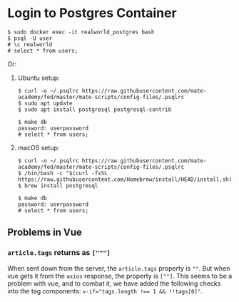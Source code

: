 # Login to Postgres Container

```shell script
$ sudo docker exec -it realworld_postgres bash
$ psql -U user
# \c realworld
# select * from users;
```

Or:

1. Ubuntu setup:

   ```shell script
   $ curl -o ~/.psqlrc https://raw.githubusercontent.com/mate-academy/fed/master/mate-scripts/config-files/.psqlrc
   $ sudo apt update
   $ sudo apt install postgresql postgresql-contrib
   
   $ make db
   password: userpassword
   # select * from users;
   ```

1. macOS setup:

   ```shell script
   $ curl -o ~/.psqlrc https://raw.githubusercontent.com/mate-academy/fed/master/mate-scripts/config-files/.psqlrc
   $ /bin/bash -c "$(curl -fsSL https://raw.githubusercontent.com/Homebrew/install/HEAD/install.sh)"
   $ brew install postgresql
   
   $ make db
   password: userpassword
   # select * from users;
   ```

## Problems in Vue

### `article.tags` returns as `["""]`

When sent down from the server, the `article.tags` property is `""`. But when
vue gets it from the `axios` response, the property is `[""]`. This seems to be
a problem with vue, and to combat it, we have added the following checks into
the tag components: `v-if="tags.length !== 1 && !!tags[0]"`.
